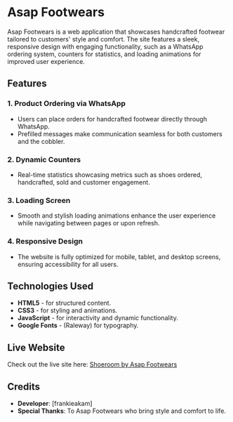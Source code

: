 # Asap Footwears

Asap Footwears is a web application that showcases handcrafted footwear tailored to customers' style and comfort. 
The site features a sleek, responsive design with engaging functionality, such as a WhatsApp ordering system, counters for statistics, 
and loading animations for improved user experience.

## Features

### 1. Product Ordering via WhatsApp
- Users can place orders for handcrafted footwear directly through WhatsApp.
- Prefilled messages make communication seamless for both customers and the cobbler.

### 2. Dynamic Counters
- Real-time statistics showcasing metrics such as shoes ordered, handcrafted, sold and customer engagement.

### 3. Loading Screen
- Smooth and stylish loading animations enhance the user experience while navigating between pages or upon refresh.

### 4. Responsive Design
- The website is fully optimized for mobile, tablet, and desktop screens, ensuring accessibility for all users.

## Technologies Used

- **HTML5** - for structured content.
- **CSS3** - for styling and animations.
- **JavaScript** - for interactivity and dynamic functionality.
- **Google Fonts** - (Raleway) for typography.

## Live Website

Check out the live site here: [Shoeroom by Asap Footwears](https://www.shoeroom.netlify.app)

## Credits

- **Developer**: [frankieakam]
- **Special Thanks**: To Asap Footwears who bring style and comfort to life.

